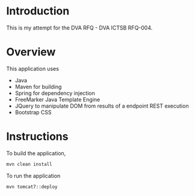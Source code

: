 # Introduction
This is my attempt for the DVA RFQ - DVA ICTSB RFQ-004.

# Overview
This application uses
* Java
* Maven for building
* Spring for dependency injection
* FreeMarker Java Template Engine
* JQuery to manipulate DOM from results of a endpoint REST execution
* Bootstrap CSS

# Instructions
To build the application,
```sh
mvn clean install
````

To run the application
```sh
mvn tomcat7::deploy
```
